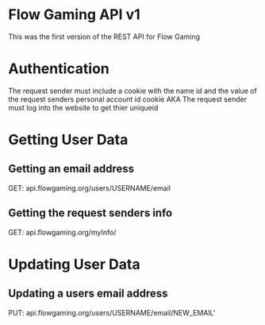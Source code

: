 # Flow Gaming API v1
This was the first version of the REST API for Flow Gaming

# Authentication
The request sender must include a cookie with the name id and the value of the request senders personal account id cookie
AKA The request sender must log into the website to get thier uniqueid

# Getting User Data

## Getting an email address
GET: api.flowgaming.org/users/USERNAME/email
## Getting the request senders info
GET: api.flowgaming.org/myInfo/

# Updating User Data
## Updating a users email address
PUT: api.flowgaming.org/users/USERNAME/email/NEW_EMAIL'
